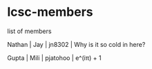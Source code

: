 # lcsc-members
list of members

Nathan | Jay | jn8302 | Why is it so cold in here?

Gupta | Mili | pjatohoo | e^(iπ) + 1
